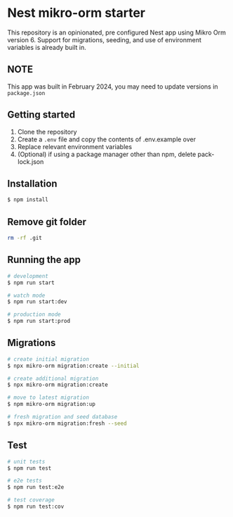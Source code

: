 # Nest mikro-orm starter

This repository is an opinionated, pre configured Nest app using Mikro Orm version 6. Support for migrations, seeding, and use of environment variables is already built in.

## **NOTE**

This app was built in February 2024, you may need to update versions in `package.json`

## Getting started

1. Clone the repository
2. Create a `.env` file and copy the contents of .env.example over
3. Replace relevant environment variables
4. (Optional) if using a package manager other than npm, delete pack-lock.json

## Installation

```bash
$ npm install
```

## Remove git folder

```bash
rm -rf .git
```

## Running the app

```bash
# development
$ npm run start

# watch mode
$ npm run start:dev

# production mode
$ npm run start:prod
```

## Migrations

```bash
# create initial migration
$ npx mikro-orm migration:create --initial

# create additional migration
$ npx mikro-orm migration:create

# move to latest migration
$ npm mikro-orm migration:up

# fresh migration and seed database
$ npx mikro-orm migration:fresh --seed
```

## Test

```bash
# unit tests
$ npm run test

# e2e tests
$ npm run test:e2e

# test coverage
$ npm run test:cov
```
